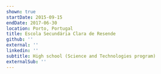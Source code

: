 ```yaml
---
shown: true
startDate: 2015-09-15
endDate: 2017-06-30
location: Porto, Portugal
title: Escola Secundária Clara de Resende
github: ''
external: ''
linkedin: ''
subtitle: High school (Science and Technologies program)
externalSub: ''
---
```


<!-- - Finished high-school averaging 17.5/20 -->

